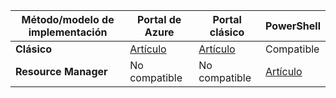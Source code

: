|**Método/modelo de implementación**|**Portal de Azure**| **Portal clásico** | **PowerShell**|
|-------------------------------------|-----------------|---------------------|---------------|
|**Clásico** |  [Artículo](../articles/vpn-gateway/vpn-gateway-howto-point-to-site-classic-azure-portal.md)| [Artículo](../articles/vpn-gateway/point-to-site-create.md)  | Compatible |
|**Resource Manager** |No compatible| No compatible   | [Artículo](../articles/vpn-gateway/vpn-gateway-howto-point-to-site-rm-ps.md)  |




<!--HONumber=Oct16_HO2-->


